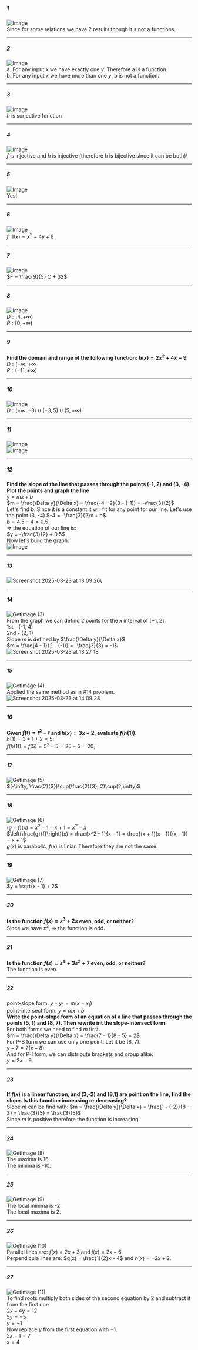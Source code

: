 
##### 1
![Image](https://github.com/user-attachments/assets/3e4e8a3b-104d-41b8-8897-2748937ff56d)\
Since for some relations we have 2 results though it's not a functions.
___
##### 2
![Image](https://github.com/user-attachments/assets/c7060ade-9e2b-4d8f-90c6-053d78b58c72)\
a. For any input $x$ we have exactly one $y$. Therefore a is a function.\
b. For any input $x$ we have more than one $y$. b is not a function.
___
##### 3
![Image](https://github.com/user-attachments/assets/28dd6cea-94df-4988-8bec-c644f15d0c62)\
$h$ is surjective function
___
##### 4
![Image](https://github.com/user-attachments/assets/447dcfcf-210b-407d-ad2f-da8341cbbad3)\
$f$ is injective and $h$ is injective (therefore $h$ is bijective since it can be both)\
___
##### 5
![Image](https://github.com/user-attachments/assets/be060a5c-d215-4a3c-bdcb-64e5ccd1b53e)\
Yes!
___
##### 6
![Image](https://github.com/user-attachments/assets/6b90ddfa-d853-4509-81db-4f346dc8925a)\
$f^-1(x) = x^2 - 4y + 8$
___

##### 7
![Image](https://github.com/user-attachments/assets/46ff5266-7e8a-45c7-97e1-b1719bdfd2a1)\
$F = \frac{9}{5} C + 32$
___

##### 8
![Image](https://github.com/user-attachments/assets/6e996ac1-4c33-46bd-b8d4-0c90ba497ad5)\
$D:[4, +\infty)$\
$R:[0, +\infty)$
___

##### 9
**Find the domain and range of the following function: $h(x) = 2x^2 + 4x - 9$**\
$D:(-\infty, +\infty$\
$R:(-11, +\infty)$
___
##### 10
![Image](https://github.com/user-attachments/assets/4c0e44cc-cd4c-4d21-9e9c-fbda475c18aa)\
$D: (-\infty, -3) \cup (-3, 5) \cup (5, +\infty)$
___
##### 11
![Image](https://github.com/user-attachments/assets/ec58624e-416c-4cb9-93ec-6308f3655817)\
![Image](https://github.com/user-attachments/assets/6b0956a9-ef05-4e06-a056-b33e101a8f90)

___
##### 12
**Find the slope of the line that passes through the points (-1, 2) and (3, -4). Plot the points and graph the line**\
$y = mx + b$\
$m = \frac{\Delta y}{\Delta x} = \frac{-4 - 2}{3 - (-1)} = -\frac{3}{2}$\
Let's find $b$. Since it is a constant it will fit for any point for our line. Let's use the point (3, -4)
$-4 = -\frac{3}{2}x + b$\
$b = 4.5 - 4 = 0.5$\
=> the equation of our line is:\
$y = -\frac{3}{2} + 0.5$\
Now let's build the graph:\
![Image](https://github.com/user-attachments/assets/f56d0cfe-dafd-4071-93ca-0637870e84fd)

___
##### 13
![Screenshot 2025-03-23 at 13 09 26](https://github.com/user-attachments/assets/9edfe0ad-6288-4aca-b194-7cf5ace4018a)\

___
##### 14
![GetImage (3)](https://github.com/user-attachments/assets/faaf92b7-27a3-42c3-a7af-a8cd7ddf69c0)\
From the graph we can defind 2 points for the $x$ interval of $[-1, 2]$.\
1st - (-1, 4)\
2nd - (2, 1)\
Slope $m$ is defined by $\frac{\Delta y}{\Delta x}$\
$m = \frac{4 - 1}{2 - (-1)} = -\frac{3}{3} = -1$\
![Screenshot 2025-03-23 at 13 27 18](https://github.com/user-attachments/assets/b2f8d333-03dc-4d71-81af-0e251c2e6845)

___
##### 15
![GetImage (4)](https://github.com/user-attachments/assets/de3904c3-321d-4fe4-af2b-cbeb59f09215)\
Applied the same method as in #14 problem.\
![Screenshot 2025-03-23 at 14 09 28](https://github.com/user-attachments/assets/cd6e4ae1-45ea-412b-bae0-16ff6deab5b2)

___
##### 16
**Given $f(t) = t^2 - t$ and $h(x) = 3x + 2$, evaluate $f(h(1))$.**\
$h(1) = 3*1 + 2 = 5;$\
$f(h(1)) = f(5) = 5^2 - 5 = 25 - 5 = 20;$

___
##### 17
![GetImage (5)](https://github.com/user-attachments/assets/a3c53cc6-9294-4335-b23a-1e71beae7d3f)\
$(-\infty, \frac{2}{3})\cup(\frac{2}{3}, 2)\cup(2,\infty)$

___
##### 18
![GetImage (6)](https://github.com/user-attachments/assets/4fc2eda0-93aa-43fe-b10f-5322565f3d12)\
$(g - f)(x) = x^2 - 1 - x + 1 = x^2 - x$\
$\left(\frac{g}{f}\right)(x) = \frac{x^2 - 1}{x - 1} = \frac{(x + 1)(x - 1}{(x - 1)} = x + 1$\
$g(x)$ is parabolic, $f(x)$ is liniar. Therefore they are not the same.
____
##### 19
![GetImage (7)](https://github.com/user-attachments/assets/0ea93d36-897c-4019-b995-025a6ccbba98)\
$y = \sqrt{x - 1} + 2$
___
##### 20
**Is the function $f(x) = x^3 + 2x$ even, odd, or neither?**\
Since we have $x^3$, => the function is odd.
____
##### 21
**Is the function $f(s) = s^4 + 3s^2 + 7$ even, odd, or neither?**\
The function is even.
____
##### 22
point-slope form: $y - y_1 = m(x - x_1)$\
point-intersect form: $y = mx + b$\
**Write the point-slope form of an equation of a line that passes through the points (5, 1) and (8, 7). Then rewrite int the slope-intersect form.**\
For both forms we need to find $m$ first.\
$m = \frac{\Delta y}{\Delta x} = \frac{7 - 1}{8 - 5} = 2$\
For P-S form we can use only one point. Let it be (8, 7).\
$y - 7 = 2(x - 8)$\
And for P-I form, we can distribute brackets and group alike:\
$y = 2x - 9$
____
##### 23
**If $f(x)$ is a linear function, and (3,-2) and (8,1) are point on the line, find the slope. Is this function increasing or decreasing?**\
Slope $m$ can be find with: $m = \frac{\Delta y}{\Delta x} = \frac{1 - (-2)}{8 - 3} = \frac{3}{5} = \frac{3}{5}$\
Since $m$ is positive therefore the function is increasing.

____
##### 24
![GetImage (8)](https://github.com/user-attachments/assets/fa5b3bdb-e94e-4253-9a04-f94979e34cd4)\
The maxima is 16.\
The minima is -10.
____
##### 25
![GetImage (9)](https://github.com/user-attachments/assets/250f0aec-d4f0-46ad-b7c5-f5935046505e)\
The local minima is -2.\
The local maxima is 2.
____
##### 26
![GetImage (10)](https://github.com/user-attachments/assets/1a1e6475-6902-4fd7-994e-9c9e6503d44d)\
Parallel lines are: $f(x) = 2x + 3$ and $j(x) = 2x - 6$.\
Perpendicula lines are: $g(x) = \frac{1}{2}x - 4$ and $h(x) = -2x + 2$.
____
##### 27
![GetImage (11)](https://github.com/user-attachments/assets/1272b1ff-566e-4beb-8446-36c7e75a77e2)\
To find roots multiply both sides of the second equation by 2 and subtract it from the first one\
$2x - 4y = 12$\
$5y = -5$\
$y = -1$\
Now replace $y$ from the first equation with $-1$.\
$2x - 1 = 7$\
$x = 4$
